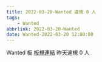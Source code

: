 ```yaml
---
title: 2022-03-20-Wanted 違規 0 人
tags:
    - Wanted
abbrlink: 2022-03-20-Wanted
date: Wanted-2022-03-20 12:00:00
---
```

Wanted 板 [板規連結](https://www.ptt.cc/bbs/Wanted/M.1608829773.A.D3B.html)
昨天違規 0 人
